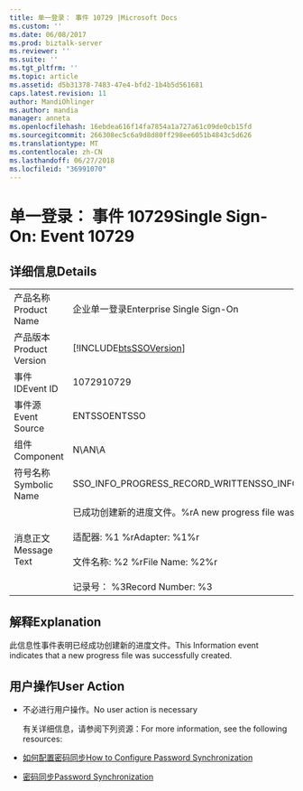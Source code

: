 ```yaml
---
title: 单一登录： 事件 10729 |Microsoft Docs
ms.custom: ''
ms.date: 06/08/2017
ms.prod: biztalk-server
ms.reviewer: ''
ms.suite: ''
ms.tgt_pltfrm: ''
ms.topic: article
ms.assetid: d5b31378-7483-47e4-bfd2-1b4b5d561681
caps.latest.revision: 11
author: MandiOhlinger
ms.author: mandia
manager: anneta
ms.openlocfilehash: 16ebdea616f14fa7854a1a727a61c09de0cb15fd
ms.sourcegitcommit: 266308ec5c6a9d8d80ff298ee6051b4843c5d626
ms.translationtype: MT
ms.contentlocale: zh-CN
ms.lasthandoff: 06/27/2018
ms.locfileid: "36991070"
---
```

# <a name="single-sign-on-event-10729"></a><span data-ttu-id="d4b8f-102">单一登录： 事件 10729</span><span class="sxs-lookup"><span data-stu-id="d4b8f-102">Single Sign-On: Event 10729</span></span>
## <a name="details"></a><span data-ttu-id="d4b8f-103">详细信息</span><span class="sxs-lookup"><span data-stu-id="d4b8f-103">Details</span></span>  

|                 |                                                                                                                                     |
|-----------------|-------------------------------------------------------------------------------------------------------------------------------------|
|  <span data-ttu-id="d4b8f-104">产品名称</span><span class="sxs-lookup"><span data-stu-id="d4b8f-104">Product Name</span></span>   |                                                      <span data-ttu-id="d4b8f-105">企业单一登录</span><span class="sxs-lookup"><span data-stu-id="d4b8f-105">Enterprise Single Sign-On</span></span>                                                      |
| <span data-ttu-id="d4b8f-106">产品版本</span><span class="sxs-lookup"><span data-stu-id="d4b8f-106">Product Version</span></span> |                                     [!INCLUDE[btsSSOVersion](../includes/btsssoversion-md.md)]                                      |
|    <span data-ttu-id="d4b8f-107">事件 ID</span><span class="sxs-lookup"><span data-stu-id="d4b8f-107">Event ID</span></span>     |                                                                <span data-ttu-id="d4b8f-108">10729</span><span class="sxs-lookup"><span data-stu-id="d4b8f-108">10729</span></span>                                                                |
|  <span data-ttu-id="d4b8f-109">事件源</span><span class="sxs-lookup"><span data-stu-id="d4b8f-109">Event Source</span></span>   |                                                               <span data-ttu-id="d4b8f-110">ENTSSO</span><span class="sxs-lookup"><span data-stu-id="d4b8f-110">ENTSSO</span></span>                                                                |
|    <span data-ttu-id="d4b8f-111">组件</span><span class="sxs-lookup"><span data-stu-id="d4b8f-111">Component</span></span>    |                                                                 <span data-ttu-id="d4b8f-112">N\A</span><span class="sxs-lookup"><span data-stu-id="d4b8f-112">N\A</span></span>                                                                 |
|  <span data-ttu-id="d4b8f-113">符号名称</span><span class="sxs-lookup"><span data-stu-id="d4b8f-113">Symbolic Name</span></span>  |                                                  <span data-ttu-id="d4b8f-114">SSO_INFO_PROGRESS_RECORD_WRITTEN</span><span class="sxs-lookup"><span data-stu-id="d4b8f-114">SSO_INFO_PROGRESS_RECORD_WRITTEN</span></span>                                                   |
|  <span data-ttu-id="d4b8f-115">消息正文</span><span class="sxs-lookup"><span data-stu-id="d4b8f-115">Message Text</span></span>   | <span data-ttu-id="d4b8f-116">已成功创建新的进度文件。%r</span><span class="sxs-lookup"><span data-stu-id="d4b8f-116">A new progress file was successfully created.%r</span></span><br /><br /> <span data-ttu-id="d4b8f-117">适配器: %1 %r</span><span class="sxs-lookup"><span data-stu-id="d4b8f-117">Adapter: %1%r</span></span><br /><br /> <span data-ttu-id="d4b8f-118">文件名称: %2 %r</span><span class="sxs-lookup"><span data-stu-id="d4b8f-118">File Name: %2%r</span></span><br /><br /> <span data-ttu-id="d4b8f-119">记录号： %3</span><span class="sxs-lookup"><span data-stu-id="d4b8f-119">Record Number: %3</span></span> |

## <a name="explanation"></a><span data-ttu-id="d4b8f-120">解释</span><span class="sxs-lookup"><span data-stu-id="d4b8f-120">Explanation</span></span>  
 <span data-ttu-id="d4b8f-121">此信息性事件表明已经成功创建新的进度文件。</span><span class="sxs-lookup"><span data-stu-id="d4b8f-121">This Information event indicates that a new progress file was successfully created.</span></span>  

## <a name="user-action"></a><span data-ttu-id="d4b8f-122">用户操作</span><span class="sxs-lookup"><span data-stu-id="d4b8f-122">User Action</span></span>  

- <span data-ttu-id="d4b8f-123">不必进行用户操作。</span><span class="sxs-lookup"><span data-stu-id="d4b8f-123">No user action is necessary</span></span>  

  <span data-ttu-id="d4b8f-124">有关详细信息，请参阅下列资源：</span><span class="sxs-lookup"><span data-stu-id="d4b8f-124">For more information, see the following resources:</span></span>  

- [<span data-ttu-id="d4b8f-125">如何配置密码同步</span><span class="sxs-lookup"><span data-stu-id="d4b8f-125">How to Configure Password Synchronization</span></span>](../core/how-to-configure-password-synchronization.md)  

- [<span data-ttu-id="d4b8f-126">密码同步</span><span class="sxs-lookup"><span data-stu-id="d4b8f-126">Password Synchronization</span></span>](../core/password-synchronization2.md)
